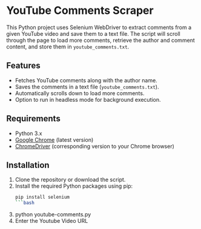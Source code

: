 # YouTube Comments Scraper

This Python project uses Selenium WebDriver to extract comments from a given YouTube video and save them to a text file. The script will scroll through the page to load more comments, retrieve the author and comment content, and store them in `youtube_comments.txt`.

## Features

- Fetches YouTube comments along with the author name.
- Saves the comments in a text file (`youtube_comments.txt`).
- Automatically scrolls down to load more comments.
- Option to run in headless mode for background execution.

## Requirements

- Python 3.x
- [Google Chrome](https://www.google.com/chrome/) (latest version)
- [ChromeDriver](https://sites.google.com/a/chromium.org/chromedriver/downloads) (corresponding version to your Chrome browser)

## Installation

1. Clone the repository or download the script.
2. Install the required Python packages using pip:
   ```bash
   pip install selenium
   ```bash
3. python youtube-comments.py
4. Enter the Youtube Video URL
